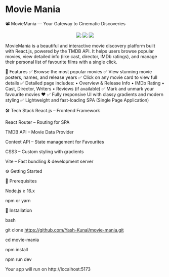 # Movie Mania

📽️ MovieMania — Your Gateway to Cinematic Discoveries
<p align="center"> <img src="https://img.shields.io/github/languages/top/Yash-Kunal/movie-mania?style=for-the-badge" /> <img src="https://img.shields.io/github/repo-size/Yash-Kunal/movie-mania?style=for-the-badge" /> <img src="https://img.shields.io/github/last-commit/Yash-Kunal/movie-mania?style=for-the-badge" /> </p>
MovieMania is a beautiful and interactive movie discovery platform built with React.js, powered by the TMDB API. It helps users browse popular movies, view detailed info (like cast, director, IMDb ratings), and manage their personal list of favourite films with a single click.







🌟 Features
✅ Browse the most popular movies
✅ View stunning movie posters, names, and release years
✅ Click on any movie card to view full details
✅ Detailed page includes:
• Overview & Release Info
• IMDb Rating
• Cast, Director, Writers
• Reviews (if available)
✅ Mark and unmark your favourite movies ❤️
✅ Fully responsive UI with classy gradients and modern styling
✅ Lightweight and fast-loading SPA (Single Page Application)





🛠️ Tech Stack
React.js – Frontend Framework

React Router – Routing for SPA

TMDB API – Movie Data Provider

Context API – State management for Favourites

CSS3 – Custom styling with gradients

Vite – Fast bundling & development server





⚙️ Getting Started

🔧 Prerequisites

Node.js ≥ 16.x

npm or yarn


🚀 Installation

bash


git clone https://github.com/Yash-Kunal/movie-mania.git

cd movie-mania

npm install

npm run dev

Your app will run on http://localhost:5173
